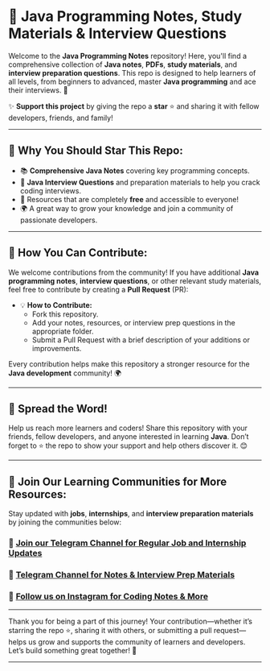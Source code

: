 

# 🚀 Java Programming Notes, Study Materials & Interview Questions  
Welcome to the **Java Programming Notes** repository! Here, you'll find a comprehensive collection of **Java notes**, **PDFs**, **study materials**, and **interview preparation questions**. This repo is designed to help learners of all levels, from beginners to advanced, master **Java programming** and ace their interviews. 🌟

✨ **Support this project** by giving the repo a **star** ⭐ and sharing it with fellow developers, friends, and family!

---

## 🚀 Why You Should Star This Repo:
- 📚 **Comprehensive Java Notes** covering key programming concepts.
- 📝 **Java Interview Questions** and preparation materials to help you crack coding interviews.
- 🌟 Resources that are completely **free** and accessible to everyone!
- 🌍 A great way to grow your knowledge and join a community of passionate developers.

---

## 👥 How You Can Contribute:
We welcome contributions from the community! If you have additional **Java programming notes**, **interview questions**, or other relevant study materials, feel free to contribute by creating a **Pull Request** (PR):

- 💡 **How to Contribute:**
  - Fork this repository.
  - Add your notes, resources, or interview prep questions in the appropriate folder.
  - Submit a Pull Request with a brief description of your additions or improvements.
  
Every contribution helps make this repository a stronger resource for the **Java development** community! 🌍

---

## 📢 Spread the Word!  
Help us reach more learners and coders! Share this repository with your friends, fellow developers, and anyone interested in learning **Java**. Don’t forget to ⭐ the repo to show your support and help others discover it. 😊

---


## 👥 Join Our Learning Communities for More Resources:  
Stay updated with **jobs**, **internships**, and **interview preparation materials** by joining the communities below:

### 💼 [Join our Telegram Channel for Regular Job and Internship Updates](https://telegram.me/jobsinternshipswale)  
### 📘 [Telegram Channel for Notes & Interview Prep Materials](https://telegram.me/staylearner)  
### 📸 [Follow us on Instagram for Coding Notes & More](https://www.instagram.com/coders_notes/)

---

Thank you for being a part of this journey! Your contribution—whether it’s starring the repo ⭐, sharing it with others, or submitting a pull request—helps us grow and supports the community of learners and developers. Let’s build something great together! 💪

---
